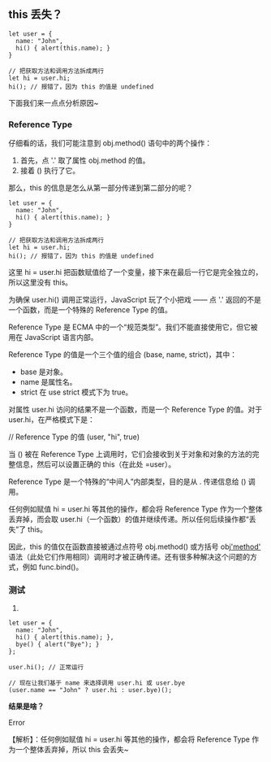 ## this 丢失？

```
let user = {
  name: "John",
  hi() { alert(this.name); }
}

// 把获取方法和调用方法拆成两行
let hi = user.hi;
hi(); // 报错了，因为 this 的值是 undefined
```

下面我们来一点点分析原因~

### Reference Type
仔细看的话，我们可能注意到 obj.method() 语句中的两个操作：

1. 首先，点 '.' 取了属性 obj.method 的值。
2. 接着 () 执行了它。

那么，this 的信息是怎么从第一部分传递到第二部分的呢？
```
let user = {
  name: "John",
  hi() { alert(this.name); }
}

// 把获取方法和调用方法拆成两行
let hi = user.hi;
hi(); // 报错了，因为 this 的值是 undefined
```
这里 hi = user.hi 把函数赋值给了一个变量，接下来在最后一行它是完全独立的，所以这里没有 this。

为确保 user.hi() 调用正常运行，JavaScript 玩了个小把戏 —— 点 '.' 返回的不是一个函数，而是一个特殊的 Reference Type 的值。

Reference Type 是 ECMA 中的一个“规范类型”。我们不能直接使用它，但它被用在 JavaScript 语言内部。

Reference Type 的值是一个三个值的组合 (base, name, strict)，其中：

- base 是对象。
- name 是属性名。
- strict 在 use strict 模式下为 true。

对属性 user.hi 访问的结果不是一个函数，而是一个 Reference Type 的值。对于 user.hi，在严格模式下是：

// Reference Type 的值
(user, "hi", true)

当 () 被在 Reference Type 上调用时，它们会接收到关于对象和对象的方法的完整信息，然后可以设置正确的 this（在此处 =user）。

Reference Type 是一个特殊的“中间人”内部类型，目的是从 . 传递信息给 () 调用。

任何例如赋值 hi = user.hi 等其他的操作，都会将 Reference Type 作为一个整体丢弃掉，而会取 user.hi（一个函数）的值并继续传递。所以任何后续操作都“丢失”了 this。

因此，this 的值仅在函数直接被通过点符号 obj.method() 或方括号 obj['method']() 语法（此处它们作用相同）调用时才被正确传递。还有很多种解决这个问题的方式，例如 func.bind()。

### 测试
1. 
```
let user = {
  name: "John",
  hi() { alert(this.name); },
  bye() { alert("Bye"); }
};

user.hi(); // 正常运行

// 现在让我们基于 name 来选择调用 user.hi 或 user.bye
(user.name == "John" ? user.hi : user.bye)(); 
```
**结果是啥？**

Error

【解析】：任何例如赋值 hi = user.hi 等其他的操作，都会将 Reference Type 作为一个整体丢弃掉，所以 this 会丢失~





